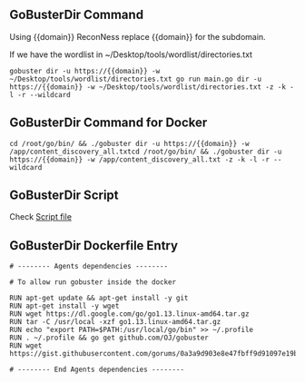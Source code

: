 ## GoBusterDir Command

Using {{domain}} ReconNess replace {{domain}} for the subdomain.

If we have the wordlist in ~/Desktop/tools/wordlist/directories.txt

```
gobuster dir -u https://{{domain}} -w ~/Desktop/tools/wordlist/directories.txt go run main.go dir -u https://{{domain}} -w ~/Desktop/tools/wordlist/directories.txt -z -k -l -r --wildcard 
```
## GoBusterDir Command for Docker

```
cd /root/go/bin/ && ./gobuster dir -u https://{{domain}} -w /app/content_discovery_all.txtcd /root/go/bin/ && ./gobuster dir -u https://{{domain}} -w /app/content_discovery_all.txt -z -k -l -r --wildcard 
```

## GoBusterDir Script

Check [Script file](https://github.com/reconness/reconness-agents/blob/master/GoBusterDir/Script)

## GoBusterDir Dockerfile Entry

```
# -------- Agents dependencies -------- 

# To allow run gobuster inside the docker

RUN apt-get update && apt-get install -y git
RUN apt-get install -y wget
RUN wget https://dl.google.com/go/go1.13.linux-amd64.tar.gz
RUN tar -C /usr/local -xzf go1.13.linux-amd64.tar.gz
RUN echo "export PATH=$PATH:/usr/local/go/bin" >> ~/.profile
RUN . ~/.profile && go get github.com/OJ/gobuster
RUN wget https://gist.githubusercontent.com/gorums/0a3a9d903e8e47fbff9d91097e19b4f8/raw/c81a34fe84731430741e0463eb6076129c20c4c0/content_discovery_all.txt

# -------- End Agents dependencies -------- 
```
